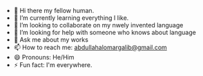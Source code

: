 - 👋 Hi there my fellow human.
- 🌱 I’m currently learning everything I like.
- 👯 I’m looking to collaborate on my nwely invented language
- 🤔 I’m looking for help with someone who knows about language
- 💬 Ask me about my works
- 📫 How to reach me: abdullahalomargalib@gmail.com
- 😄 Pronouns: He/Him
- ⚡ Fun fact: I'm everywhere.
